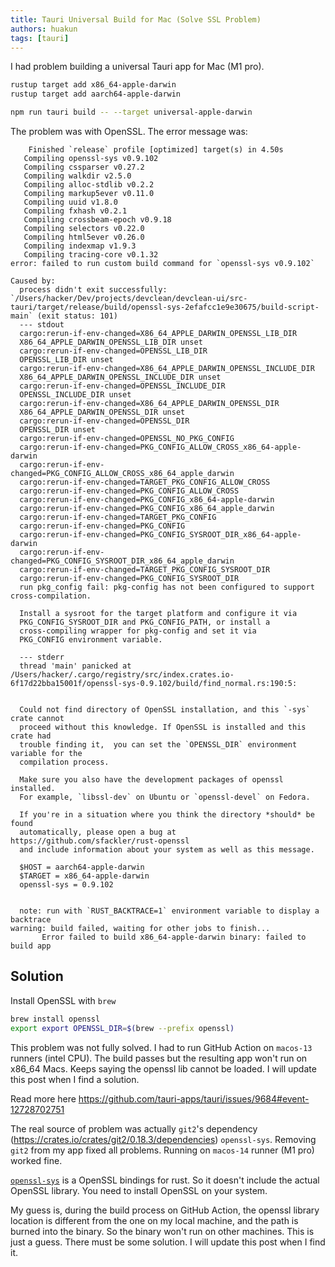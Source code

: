 ```yaml
---
title: Tauri Universal Build for Mac (Solve SSL Problem)
authors: huakun
tags: [tauri]
---
```


I had problem building a universal Tauri app for Mac (M1 pro).

```bash
rustup target add x86_64-apple-darwin
rustup target add aarch64-apple-darwin

npm run tauri build -- --target universal-apple-darwin
```

The problem was with OpenSSL. The error message was:

```
    Finished `release` profile [optimized] target(s) in 4.50s
   Compiling openssl-sys v0.9.102
   Compiling cssparser v0.27.2
   Compiling walkdir v2.5.0
   Compiling alloc-stdlib v0.2.2
   Compiling markup5ever v0.11.0
   Compiling uuid v1.8.0
   Compiling fxhash v0.2.1
   Compiling crossbeam-epoch v0.9.18
   Compiling selectors v0.22.0
   Compiling html5ever v0.26.0
   Compiling indexmap v1.9.3
   Compiling tracing-core v0.1.32
error: failed to run custom build command for `openssl-sys v0.9.102`

Caused by:
  process didn't exit successfully: `/Users/hacker/Dev/projects/devclean/devclean-ui/src-tauri/target/release/build/openssl-sys-2efafcc1e9e30675/build-script-main` (exit status: 101)
  --- stdout
  cargo:rerun-if-env-changed=X86_64_APPLE_DARWIN_OPENSSL_LIB_DIR
  X86_64_APPLE_DARWIN_OPENSSL_LIB_DIR unset
  cargo:rerun-if-env-changed=OPENSSL_LIB_DIR
  OPENSSL_LIB_DIR unset
  cargo:rerun-if-env-changed=X86_64_APPLE_DARWIN_OPENSSL_INCLUDE_DIR
  X86_64_APPLE_DARWIN_OPENSSL_INCLUDE_DIR unset
  cargo:rerun-if-env-changed=OPENSSL_INCLUDE_DIR
  OPENSSL_INCLUDE_DIR unset
  cargo:rerun-if-env-changed=X86_64_APPLE_DARWIN_OPENSSL_DIR
  X86_64_APPLE_DARWIN_OPENSSL_DIR unset
  cargo:rerun-if-env-changed=OPENSSL_DIR
  OPENSSL_DIR unset
  cargo:rerun-if-env-changed=OPENSSL_NO_PKG_CONFIG
  cargo:rerun-if-env-changed=PKG_CONFIG_ALLOW_CROSS_x86_64-apple-darwin
  cargo:rerun-if-env-changed=PKG_CONFIG_ALLOW_CROSS_x86_64_apple_darwin
  cargo:rerun-if-env-changed=TARGET_PKG_CONFIG_ALLOW_CROSS
  cargo:rerun-if-env-changed=PKG_CONFIG_ALLOW_CROSS
  cargo:rerun-if-env-changed=PKG_CONFIG_x86_64-apple-darwin
  cargo:rerun-if-env-changed=PKG_CONFIG_x86_64_apple_darwin
  cargo:rerun-if-env-changed=TARGET_PKG_CONFIG
  cargo:rerun-if-env-changed=PKG_CONFIG
  cargo:rerun-if-env-changed=PKG_CONFIG_SYSROOT_DIR_x86_64-apple-darwin
  cargo:rerun-if-env-changed=PKG_CONFIG_SYSROOT_DIR_x86_64_apple_darwin
  cargo:rerun-if-env-changed=TARGET_PKG_CONFIG_SYSROOT_DIR
  cargo:rerun-if-env-changed=PKG_CONFIG_SYSROOT_DIR
  run pkg_config fail: pkg-config has not been configured to support cross-compilation.

  Install a sysroot for the target platform and configure it via
  PKG_CONFIG_SYSROOT_DIR and PKG_CONFIG_PATH, or install a
  cross-compiling wrapper for pkg-config and set it via
  PKG_CONFIG environment variable.

  --- stderr
  thread 'main' panicked at /Users/hacker/.cargo/registry/src/index.crates.io-6f17d22bba15001f/openssl-sys-0.9.102/build/find_normal.rs:190:5:


  Could not find directory of OpenSSL installation, and this `-sys` crate cannot
  proceed without this knowledge. If OpenSSL is installed and this crate had
  trouble finding it,  you can set the `OPENSSL_DIR` environment variable for the
  compilation process.

  Make sure you also have the development packages of openssl installed.
  For example, `libssl-dev` on Ubuntu or `openssl-devel` on Fedora.

  If you're in a situation where you think the directory *should* be found
  automatically, please open a bug at https://github.com/sfackler/rust-openssl
  and include information about your system as well as this message.

  $HOST = aarch64-apple-darwin
  $TARGET = x86_64-apple-darwin
  openssl-sys = 0.9.102


  note: run with `RUST_BACKTRACE=1` environment variable to display a backtrace
warning: build failed, waiting for other jobs to finish...
       Error failed to build x86_64-apple-darwin binary: failed to build app
```

## Solution

Install OpenSSL with `brew`

```bash
brew install openssl
export export OPENSSL_DIR=$(brew --prefix openssl)
```

This problem was not fully solved. I had to run GitHub Action on `macos-13` runners (intel CPU). The build passes but the resulting app won't run on x86_64 Macs. Keeps saying the openssl lib cannot be loaded. I will update this post when I find a solution.

Read more here https://github.com/tauri-apps/tauri/issues/9684#event-12728702751

The real source of problem was actually `git2`'s dependency (https://crates.io/crates/git2/0.18.3/dependencies) `openssl-sys`. Removing `git2` from my app fixed all problems. Running on `macos-14` runner (M1 pro) worked fine.

[`openssl-sys`](https://crates.io/crates/openssl-sys) is a OpenSSL bindings for rust. So it doesn't include the actual OpenSSL library. You need to install OpenSSL on your system. 

My guess is, during the build process on GitHub Action, the openssl library location is different from the one on my local machine, and the path is burned into the binary. So the binary won't run on other machines. This is just a guess. There must be some solution. I will update this post when I find it.

